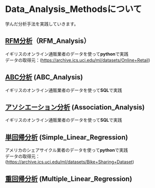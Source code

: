 # Data_Analysis_Methodsについて
学んだ分析手法を実践していきます。

## [RFM分析][686c0db0]（RFM_Analysis）
イギリスのオンライン通販業者のデータを使って**python**で実践  
データの取得元：(https://archive.ics.uci.edu/ml/datasets/Online+Retail)

  [686c0db0]: https://github.com/selectfromwhere/Data_Analysis_Methods/tree/master/RFM_Analysis "RFM分析"

## [ABC分析][cf9ec285] (ABC_Analysis)
イギリスのオンライン通販業者のデータを使って**SQL**で実践

  [cf9ec285]: https://github.com/selectfromwhere/Data_Analysis_Methods/tree/master/ABC_Analysis "ABC分析"

## [アソシエーション分析][52042519] (Association_Analysis)
イギリスのオンライン通販業者のデータを使って**SQL**で実践

  [52042519]: https://github.com/selectfromwhere/Data_Analysis_Methods/tree/master/Association_Analysis "アソシエーション分析"

## [単回帰分析][2ed2f95d] (Simple_Linear_Regression)
アメリカのシェアサイクル業者のデータを使って**python**で実践  
データの取得元：(https://archive.ics.uci.edu/ml/datasets/Bike+Sharing+Dataset)

  [2ed2f95d]: https://github.com/selectfromwhere/Data_Analysis_Methods/tree/master/Simple_Linear_Regression "単回帰分析"

## [重回帰分析][38c345d7] (Multiple_Linear_Regression)

  [38c345d7]: https://github.com/selectfromwhere/Data_Analysis_Methods/tree/master/Multiple_Linear_Regression "重回帰分析"

